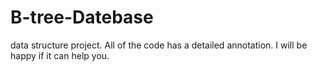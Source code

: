# B-tree-Datebase
data structure project. All of the code has a detailed annotation.
I will be happy if it can help you.
